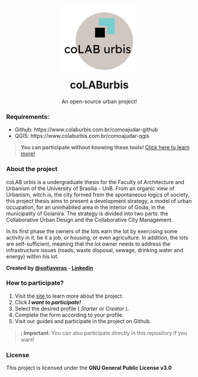 <h1 align = "center">
<br>
<a href="https://www.colaburbis.com.br/"> <img align = "center" height="200" src = "Assets/logo.png"/> </a>
<br> coLABurbis
</h1>
<p align = "center"> An open-source urban project! </p>

<h3> Requirements: </h3>

<ul>
  <li> Github: https://www.colaburbis.com.br/comoajudar-github</li>
  <li> QGIS: https://www.colaburbis.com.br/comoajudar-qgis </li>
</ul>

> <b> You can participate without knowing these tools! </b>
> <a href="https://www.colaburbis.com.br/"> Click here to learn more! </a>

<h3> About the project </h3>
<p> coLAB urbis is a undergraduate thesis for the Faculty of Architecture and Urbanism of the University of Brasilia - UnB. From an organic view of Urbanism, witch is, the city formed from the spontaneous logics of society, this project thesis aims to present a development strategy, a model of urban occupation, for an uninhabited area in the interior of Goiás, in the municipality of Goianira. The strategy is divided into two parts: the Collaborative Urban Design and the Collaborative City Management. </p>

<p> In its first phase the owners of the lots earn the lot by exercising some activity in it, be it a job, or housing, or even agriculture. In addition, the lots are self-sufficient, meaning that the lot owner needs to address the infrastructure issues (roads, waste disposal, sewage, drinking water and energy) within his lot. </p>
 
<b> Created by <a href="https://github.com/sofiaveras/"> @sofiaveras </a> - <a href = "https://www.linkedin.com/in/sofia-veras- 703a31138 / "> Linkedin </a> </b>

<h3> How to participate? </h3>
<ol>
  <li> Visit the <a href="http://colaburbis.com.br"> site </a> to learn more about the project. </li>
  <li> Click <i> <b> I want to participate! </b> </i>. </li>
  <li> Select the desired profile (<i> Starter </i> or <i> Creator </i>). </li>
  <li> Complete the form according to your profile. </li>
  <li> Visit our guides and participate in the project on Github. </li>
</ol>

> ℹ️ <b>Important</b>: You can also participate directly in this repository if you want!

<h3> License </h3>
This project is licensed under the <b> GNU General Public License v3.0 </b>

